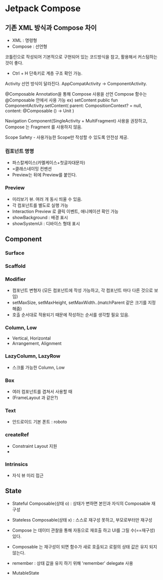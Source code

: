 # Jetpack Compose

## 기존 XML 방식과 Compose 차이
- XML : 명령형
- Compose : 선언형

코틀린으로 작성되어 기본적으로 구현되어 있는 코드방식을 참고, 활용해서 커스텀하는 것이 좋다.

+ Ctrl + H 단축키로 계층 구조 확인 가능.

Activity 선언 방식이 달라진다. AppCompatActivity -> ComponentActivity.

@Composable Annotation을 통해 Compose 사용을 선언
Compose 함수는 @Composable 안에서 사용 가능 
ex) setContent
public fun ComponentActivity.setContent(
parent: CompositionContext? = null,
content: @Composable () -> Unit
)

Navigation Component(SingleActivity + MultiFragment) 사용을 권장하고,
Compose 는 Fragment 를 사용하지 않음.

Scope Safety - 사용가능한 Scope만 작성할 수 있도록 안전성 제공.

### 컴포넌트 명명
- 파스칼케이스(카멜케이스+첫글자대문자)
- =클래스네이밍 컨벤션
- Preview는 뒤에 Preview를 붙인다.


### Preview
- 미리보기 뷰. 여러 개 동시 띄울 수 있음. 
- 각 컴포넌트를 별도로 실행 가능
- Interaction Preview 로 클릭 이벤트, 애니메이션 확인 가능
- showBackground : 배경 표시
- showSystemUi : 디바이스 형태 표시

## Component

### Surface
### Scaffold
### Modifier
- 컴포넌트 변형자 (모든 컴포넌트에 작성 가능하고, 각 컴포넌트 마다 다른 것으로 보임)
- setMaxSize, setMaxHeight, setMaxWidth..(matchParent 같은 크기를 지정해줌)
- 호출 순서대로 적용되기 때문에 작성하는 순서를 생각할 필요 있음.

### Column, Low
- Vertical, Horizontal
- Arrangement, Alignment


### LazyColumn, LazyRow
- 스크롤 가능한 Column, Low

### Box
- 여러 컴포넌트를 겹쳐서 사용할 때
- (FrameLayout 과 같은?)

### Text
- 안드로이드 기본 폰트 : roboto

### createRef
- Constraint Layout 지원
- 
### Intrinsics
- 자식 뷰 미리 접근


## State
- Stateful Composable(상태 o) : 상태가 변하면 본인과 자식의 Composable 재구성
- Stateless Composable(상태 x) : 스스로 재구성 못하고, 부모로부터만 재구성

- Compose 는 데이터 관찰을 통해 자동으로 재호출 하고 UI를 그릴 수(==재구성) 있다.
- Composable 는 재구성이 되면 함수가 새로 호출되고 로컬의 상태 값은 유지 되지 않는다.
- remember : 상태 값을 유지 하기 위해 'remember' delegate 사용
- MutableState